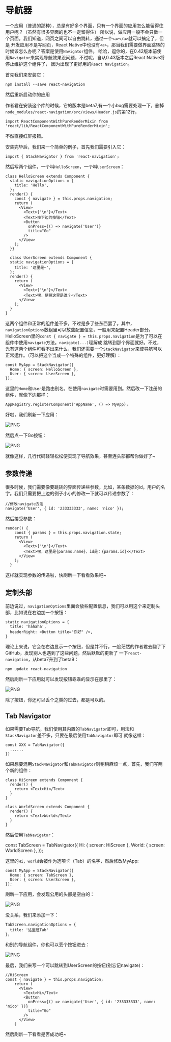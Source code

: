 # 导航器

一个应用（普通的那种），总是有好多个界面，只有一个界面的应用怎么能留得住用户呢？（虽然有很多界面的也不一定留得住）
所以说，做应用一般不会只做一个页面。我们知道，网页之间可以自由跳转，通过一个`<a></a>`就可以搞定了，但是
开发应用不是写网页，React Native中也没有`<a>`，那当我们需要做界面跳转的时候该怎么办呢？答案是使用`Navigator`组件。
哈哈，逗你的，在0.42版本前使用`Navigator`来实现导航效果没问题，不过呢，自从0.43版本之后React Native将停止维护这个组件了，
因为出现了更好用的`React Navigation`。

首先我们来安装它：

```
npm install --save react-navigation
```

然后重新启动你的应用

作者君在安装这个库的时候，它的版本是beta7,有一个小bug需要处理一下，删掉`node_modules/react-navigation/src/views/Header.js`的第12行，

```
import ReactComponentWithPureRenderMixin from 'react/lib/ReactComponentWithPureRenderMixin';
````

不然直接红屏报错。

安装完毕后，我们来一个简单的例子，首先我们需要引入它：

```
import { StackNavigator } from 'react-navigation';
```

然后写两个组件，一个叫`HelloScreen`，一个叫`UserScreen`：

```
class HelloScreen extends Component {
  static navigationOptions = {
    title: 'Hello',
  };
  render() {
    const { navigate } = this.props.navigation;
    return (
      <View>
        <Text>{'\n'}</Text>
        <Text>按下边的按钮</Text>
        <Button
          onPress={() => navigate('User')}
          title="Go"
        />
      </View>
    );
  }}

  class UserScreen extends Component {
  static navigationOptions = {
    title: '这里是~',
  };
  render() {
    return (
      <View>
        <Text>{'\n'}</Text>
        <Text>嘿，猜猜这里是谁？</Text>
      </View>
    );
  }
}

```

这两个组件和正常的组件差不多，不过是多了些东西罢了。其中，`navigationOptions`数组里可以放些配置信息，一般用来配置Header部分。
HelloScreen里的`const { navigate } = this.props.navigation`是为了可以在组件中使用`navigate`方法。`navigate(...)`理解成
跳转到那个界面就好。不过，光有这两个组件可看不出来什么，我们还需要一个`StackNavigator`来使导航可以正常运作。（可以把这个当成一个特殊的组件，更好理解）：

```
const MyApp = StackNavigator({
  Home: { screen: HelloScreen },
  User: { screen: UserScreen },
});
```

这里的`Home`和`User`是路由别名，在使用`navigate`时需要用到。然后改一下注册的组件，就像下边那样：

```
AppRegistry.registerComponent('AppName', () => MyApp);
```

好啦，我们刷新一下应用：

![PNG](./images/8.1.png)

然后点一下Go按钮：

![PNG](./images/8.2.png)

就像这样，几行代码轻轻松松便实现了导航效果，甚至连头部都帮你做好了~

## 参数传递


很多时候，我们需要像要跳转的界面传递些参数，比如，某条数据的id，用户的名字。我们只需要把上边的例子小小的修改一下就可以传递参数了：

```
//修改navigate方法
navigate('User', { id: '233333333', name: 'nico' });
```

然后接受参数：

```
render() {
    const { params } = this.props.navigation.state;
    return (
      <View>
        <Text>{'\n'}</Text>
        <Text>嘿，这里是{params.name}，id是：{params.id}<</Text>
      </View>
    );
  }
```

这样就实现参数的传递啦，快刷新一下看看效果吧~

## 定制头部

前边说过，`navigationOptions`里面会放些配置信息，我们可以用这个来定制头部，比如说在右边加一个按钮：

```
static navigationOptions = {
  title: 'hahaha',
  headerRight: <Button title="你好" />,
}
```

理论上来说，它会在右边显示一个按钮，但是并不行，一脸茫然的作者君去翻了下GitHub，发现别人也遇到了这些问题，然后默默的更新了
一下`react-navigation`，从beta7升到了beta9：

```
npm update react-navigation
```

然后刷新一下应用就可以发现按钮乖乖的显示在那里了：

![PNG](./images/8.3.png)

除了按钮，你还可以丢个<Text>之类的过去，都是可以的。


## Tab Navigator

如果需要Tab导航，我们使用其内置的`TabNavigator`即可，用法和`StackNavigator`差不多，只要在最后使用`TabNavigator`即可
就像这样：

```
const XXX = TabNavigator({
  ......
})
```

如果想要混用`StackNavigator`和`TabNavigator`则稍稍麻烦一点，首先，我们写两个新的组件：

```
class HiScreen extends Component {
  render() {
    return <Text>Hi</Text>
  }
}

class WorldScreen extends Component {
  render() {
    return <Text>World</Text>
  }
}
```

然后使用`TabNavigator`：

const TabScreen = TabNavigator({
  Hi: { screen: HiScreen },
  World: { screen: WorldScreen },
});

这里的`Hi`，`world`会被作为选项卡（Tab）的名字，然后修改MyApp:

```
const MyApp = StackNavigator({
  Home: { screen: TabScreen },
  User: { screen: UserScreen },
});
```

刷新一下应用，会发现公用的头部是空白的：

![PNG](./images/8.4.png)

没关系，我们来添加一下：

```
TabScreen.navigationOptions = {
  title: '这里是Tab'
};
```

和别的导航组件，你也可以丢个按钮进去：

![PNG](./images/8.5.png)

最后，我们来写一个可以跳转到UserScreen的按钮(别忘记navigate)：

```
//HiScreen
const { navigate } = this.props.navigation;
    return (
      <View>
        <Text>Hi</Text>
        <Button
          onPress={() => navigate('User', { id: '233333333', name: 'nico' })}
          title="Go"
        />
      </View>
    )
```    

然后刷新一下看看是否成功吧~